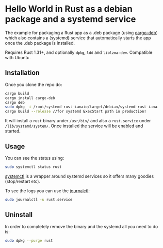 # Hello World in Rust as a debian package and a systemd service

The example for packaging a Rust app as a .deb package
(using [cargo-deb](https://github.com/mmstick/cargo-deb)) which also contains a (systemd) service that automatically
starts the app once the .deb package is installed.

Requires Rust 1.31+, and optionally `dpkg`, `ldd` and `liblzma-dev`. Compatible with Ubuntu.

## Installation
Once you clone the repo do:

```sh
cargo build
cargo install cargo-deb
cargo deb
sudo dpkg -i /root/systemd-rust-ianaio/target/debian/systemd-rust-ianaio_0.1.0-1_amd64.deb
cargo build --release //for systemd ExecStart path in production!
```

It will install a `rust` binary under `/usr/bin/` and also a `rust.service` under
`/lib/systemd/system/`. Once installed the service will be enabled and started.


## Usage
You can see the status using:
```sh
sudo systemctl status rust
```

[systemctl](https://manpages.debian.org/stretch/systemd/systemctl.1.en.html) is a wrapper around systemd services so it offers many goodies (stop/restart etc).

To see the logs you can use the [journalctl](https://manpages.debian.org/stretch/systemd/journalctl.1.en.html):
```sh
sudo journalctl -u rust.service
```


## Uninstall
In order to completely remove the binary and the systemd all you need to do is:

```sh
sudo dpkg --purge rust
```

